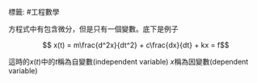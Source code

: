 標籤: #工程數學

方程式中有包含微分，但是只有一個變數。底下是例子

$$ x(t) = m\frac{d^2x}{dt^2} + c\frac{dx}{dt} + kx = f$$

這時的$x(t)$中的$t$稱為自變數(independent variable)
$x$稱為因變數(dependent variable)